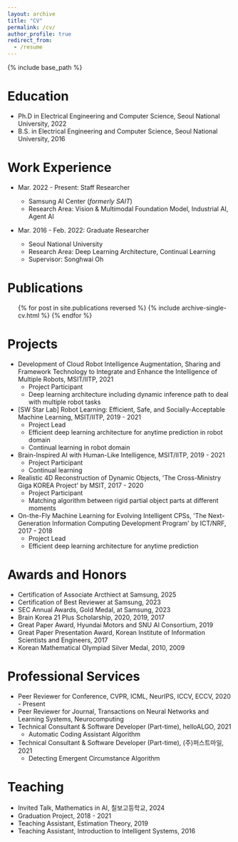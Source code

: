 ```yaml
---
layout: archive
title: "CV"
permalink: /cv/
author_profile: true
redirect_from:
  - /resume
---
```


{% include base_path %}

Education
======
* Ph.D in Electrical Engineering and Computer Science, Seoul National University, 2022
* B.S. in Electrical Engineering and Computer Science, Seoul National University, 2016

Work Experience
======
* Mar. 2022 - Present: Staff Researcher
  * Samsung AI Center (_formerly SAIT_)
  * Research Area: Vision & Multimodal Foundation Model, Industrial AI, Agent AI

* Mar. 2016 - Feb. 2022: Graduate Researcher
  * Seoul National University
  * Research Area: Deep Learning Architecture, Continual Learning
  * Supervisor: Songhwai Oh

Publications
======
  <ul>{% for post in site.publications reversed %}
    {% include archive-single-cv.html %}
  {% endfor %}</ul>

Projects
======
* Development of Cloud Robot Intelligence Augmentation, Sharing and Framework Technology to Integrate and Enhance the Intelligence of Multiple Robots, MSIT/IITP, 2021
  * Project Participant
  * Deep learning architecture including dynamic inference path to deal with multiple robot tasks
* [SW Star Lab] Robot Learning: Efficient, Safe, and Socially-Acceptable Machine Learning, MSIT/IITP, 2019 - 2021
  * Project Lead
  * Efficient deep learning architecture for anytime prediction in robot domain
  * Continual learning in robot domain
* Brain-Inspired AI with Human-Like Intelligence, MSIT/IITP, 2019 - 2021
  * Project Participant
  * Continual learning
* Realistic 4D Reconstruction of Dynamic Objects, 'The Cross-Ministry Giga KOREA Project' by MSIT, 2017 - 2020
  * Project Participant
  * Matching algorithm between rigid partial object parts at different moments
* On-the-Fly Machine Learning for Evolving Intelligent CPSs, 'The Next-Generation Information Computing Development Program' by ICT/NRF, 2017 - 2018
  * Project Lead
  * Efficient deep learning architecture for anytime prediction

Awards and Honors
======
* Certification of Associate Arcthiect at Samsung, 2025
* Certification of Best Reviewer at Samsung, 2023
* SEC Annual Awards, Gold Medal, at Samsung, 2023
* Brain Korea 21 Plus Scholarship, 2020, 2019, 2017
* Great Paper Award, Hyundai Motors and SNU AI Consortium, 2019
* Great Paper Presentation Award, Korean Institute of Information Scientists and Engineers, 2017
* Korean Mathematical Olympiad Silver Medal, 2010, 2009
  
Professional Services
======
* Peer Reviewer for Conference, CVPR, ICML, NeurIPS, ICCV, ECCV, 2020 - Present
* Peer Reviewer for Journal, Transactions on Neural Networks and Learning Systems, Neurocomputing
* Technical Consultant & Software Developer (Part-time), helloALGO, 2021
  * Automatic Coding Assistant Algorithm
* Technical Consultant & Software Developer (Part-time), (주)퍼스트마일, 2021
  * Detecting Emergent Circumstance Algorithm
  
Teaching
======
* Invited Talk, Mathematics in AI, 칠보고등학교, 2024
* Graduation Project, 2018 - 2021
* Teaching Assistant, Estimation Theory, 2019
* Teaching Assistant, Introduction to Intelligent Systems, 2016
